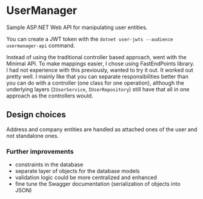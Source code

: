 # UserManager

Sample ASP.NET Web API for manipulating user entities.

You can create a JWT token with the `dotnet user-jwts --audience usermanager-api` command.

Instead of using the traditional controller based approach, went with the Minimal API. To make mappings easier, I chose using FastEndPoints library. I had not experience with this previously, wanted to try it out. It worked out pretty well. I mainly like that you can separate responsibilities better than you can do with a controller (one class for one operation), although the underlying layers (`IUserService`, `IUserRepository`) still have that all in one approach as the controllers would.

## Design choices

Address and company entities are handled as attached ones of the user and not standalone ones.

### Further improvements
- constraints in the database
- separate layer of objects for the database models
- validation logic could be more centralized and enhanced
- fine tune the Swagger documentation (serialization of objects into JSON)

